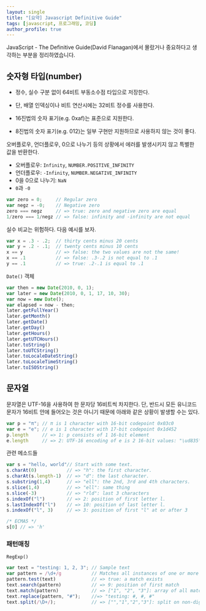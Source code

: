 ```yaml
---
layout: single
title: "[요약] Javascript Definitive Guide"
tags: [javascript, 프로그래밍, 코딩]
author_profile: true
---
```


JavaScript - The Definitive Guide(David Flanagan)에서 몰랐거나 중요하다고 생각하는 부분을 정리하였습니다.

## 숫자형 타입(number)

* 정수, 실수 구분 없이 64비트 부동소수점 타입으로 저장한다.
* 단, 배열 인덱싱이나 비트 연산시에는 32비트 정수를 사용한다.

* 16진법의 숫자 표기(e.g. 0xaf)는 표준으로 지원한다.
* 8진법의 숫자 표기(e.g. 012)는 일부 구현만 지원하므로 사용하지 않는 것이 좋다.

오버플로우, 언더플로우, 0으로 나누기 등의 상황에서 에러를 발생시키지 않고 특별한 값을 반환한다.
* 오버플로우: `Infinity`, `NUMBER.POSITIVE_INFINITY`
* 언더플로우: `-Infinity`, `NUMBER.NEGATIVE_INFINITY`
* 0을 0으로 나누기: `NaN`
* `0`과 `-0`

```javascript
var zero = 0;     // Regular zero
var negz = -0;    // Negative zero 
zero === negz     // => true: zero and negative zero are equal
1/zero === 1/negz // => false: infinity and -infinity are not equal
```

실수 비교는 위험하다. 다음 예시를 보자.

```javascript
var x = .3 - .2;  // thirty cents minus 20 cents
var y = .2 - .1;  // twenty cents minus 10 cents
x == y            // => false: the two values are not the same!
x == .1           // => false: .3-.2 is not equal to .1
y == .1           // => true: .2-.1 is equal to .1
```

`Date()` 객체

```javascript
var then = new Date(2010, 0, 1);
var later = new Date(2010, 0, 1, 17, 10, 30);
var now = new Date();
var elapsed = now - then;
later.getFullYear()
later.getMonth()
later.getDate()
later.getDay()
later.getHours()
later.getUTCHours()
later.toString()
later.toUTCString()
later.toLocaleDateString()
later.toLocaleTimeString()
later.toISOString()
```

## 문자열

문자열은 UTF-16을 사용하여 한 문자당 16비트씩 차지한다. 단, 반드시 모든 유니코드 문자가 16비트 안에 들어오는 것은 아니기 때문에 아래와 같은 상황이 발생할 수는 있다.

```javascript
var p = "π"; // π is 1 character with 16-bit codepoint 0x03c0
var e = "e"; // e is 1 character with 17-bit codepoint 0x1d452
p.length     // => 1: p consists of 1 16-bit element
e.length     // => 2: UTF-16 encoding of e is 2 16-bit values: "\ud835\udc52"
```

관련 메소드들

```javascript
var s = "hello, world"// Start with some text.
s.charAt(0)           // => "h": the first character.
s.charAt(s.length-1)  // => "d": the last character.
s.substring(1,4)      // => "ell": the 2nd, 3rd and 4th characters.
s.slice(1,4)          // => "ell": same thing
s.slice(-3)           // => "rld": last 3 characters
s.indexOf("l")        // => 2: position of first letter l.
s.lastIndexOf("l")    // => 10: position of last letter l.
s.indexOf("l", 3)     // => 3: position of first "l" at or after 3

/* ECMA5 */
s[0] // => 'h'
```

### 패턴매칭

`RegExp()`

```javascript
var text = "testing: 1, 2, 3"; // Sample text
var pattern = /\d+/g           // Matches all instances of one or more digits
pattern.test(text)             // => true: a match exists
text.search(pattern)           // => 9: position of first match
text.match(pattern)            // => ["1", "2", "3"]: array of all matches
text.replace(pattern, "#");    //=> "testing: #, #, #"
text.split(/\D+/);             // => ["","1","2","3"]: split on non-digits
```